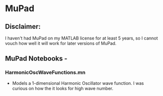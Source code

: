 # MuPad

## Disclaimer:
I haven't had MuPad on my MATLAB license for
at least 5 years, so I cannot vouch how well
it will work for later versions of MuPad.

## MuPad Notebooks -

### HarmonicOscWaveFunctions.mn
   * Models a 1-dimensional Harmonic Oscillator
     wave function.  I was curious on how the it
     looks for high wave number.

